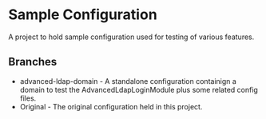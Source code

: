 Sample Configuration
====================

A project to hold sample configuration used for testing of various features.

Branches
--------

 * advanced-ldap-domain - A standalone configuration containign a domain to test the AdvancedLdapLoginModule 
                          plus some related config files.
 * Original             - The original configuration held in this project.

